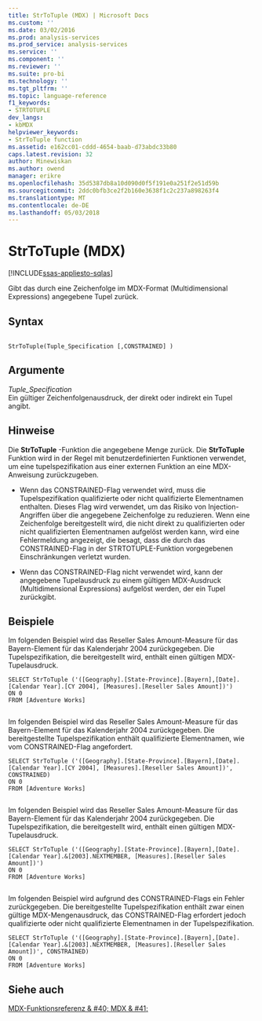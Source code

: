 ```yaml
---
title: StrToTuple (MDX) | Microsoft Docs
ms.custom: ''
ms.date: 03/02/2016
ms.prod: analysis-services
ms.prod_service: analysis-services
ms.service: ''
ms.component: ''
ms.reviewer: ''
ms.suite: pro-bi
ms.technology: ''
ms.tgt_pltfrm: ''
ms.topic: language-reference
f1_keywords:
- STRTOTUPLE
dev_langs:
- kbMDX
helpviewer_keywords:
- StrToTuple function
ms.assetid: e162cc01-cddd-4654-baab-d73abdc33b80
caps.latest.revision: 32
author: Minewiskan
ms.author: owend
manager: erikre
ms.openlocfilehash: 35d5387db8a10d090d0f5f191e0a251f2e51d59b
ms.sourcegitcommit: 2ddc0bfb3ce2f2b160e3638f1c2c237a898263f4
ms.translationtype: MT
ms.contentlocale: de-DE
ms.lasthandoff: 05/03/2018
---
```

# <a name="strtotuple-mdx"></a>StrToTuple (MDX)
[!INCLUDE[ssas-appliesto-sqlas](../includes/ssas-appliesto-sqlas.md)]

  Gibt das durch eine Zeichenfolge im MDX-Format (Multidimensional Expressions) angegebene Tupel zurück.  
  
## <a name="syntax"></a>Syntax  
  
```  
  
StrToTuple(Tuple_Specification [,CONSTRAINED] )   
```  
  
## <a name="arguments"></a>Argumente  
 *Tuple_Specification*  
 Ein gültiger Zeichenfolgenausdruck, der direkt oder indirekt ein Tupel angibt.  
  
## <a name="remarks"></a>Hinweise  
 Die **StrToTuple** -Funktion die angegebene Menge zurück. Die **StrToTuple** Funktion wird in der Regel mit benutzerdefinierten Funktionen verwendet, um eine tupelspezifikation aus einer externen Funktion an eine MDX-Anweisung zurückzugeben.  
  
-   Wenn das CONSTRAINED-Flag verwendet wird, muss die Tupelspezifikation qualifizierte oder nicht qualifizierte Elementnamen enthalten. Dieses Flag wird verwendet, um das Risiko von Injection-Angriffen über die angegebene Zeichenfolge zu reduzieren. Wenn eine Zeichenfolge bereitgestellt wird, die nicht direkt zu qualifizierten oder nicht qualifizierten Elementnamen aufgelöst werden kann, wird eine Fehlermeldung angezeigt, die besagt, dass die durch das CONSTRAINED-Flag in der STRTOTUPLE-Funktion vorgegebenen Einschränkungen verletzt wurden.  
  
-   Wenn das CONSTRAINED-Flag nicht verwendet wird, kann der angegebene Tupelausdruck zu einem gültigen MDX-Ausdruck (Multidimensional Expressions) aufgelöst werden, der ein Tupel zurückgibt.  
  
## <a name="examples"></a>Beispiele  
 Im folgenden Beispiel wird das Reseller Sales Amount-Measure für das Bayern-Element für das Kalenderjahr 2004 zurückgegeben. Die Tupelspezifikation, die bereitgestellt wird, enthält einen gültigen MDX-Tupelausdruck.  
  
```  
SELECT StrToTuple ('([Geography].[State-Province].[Bayern],[Date].[Calendar Year].[CY 2004], [Measures].[Reseller Sales Amount])')  
ON 0  
FROM [Adventure Works]  
  
```  
  
 Im folgenden Beispiel wird das Reseller Sales Amount-Measure für das Bayern-Element für das Kalenderjahr 2004 zurückgegeben. Die bereitgestellte Tupelspezifikation enthält qualifizierte Elementnamen, wie vom CONSTRAINED-Flag angefordert.  
  
```  
SELECT StrToTuple ('([Geography].[State-Province].[Bayern],[Date].[Calendar Year].[CY 2004], [Measures].[Reseller Sales Amount])', CONSTRAINED)  
ON 0  
FROM [Adventure Works]  
  
```  
  
 Im folgenden Beispiel wird das Reseller Sales Amount-Measure für das Bayern-Element für das Kalenderjahr 2004 zurückgegeben. Die Tupelspezifikation, die bereitgestellt wird, enthält einen gültigen MDX-Tupelausdruck.  
  
```  
SELECT StrToTuple ('([Geography].[State-Province].[Bayern],[Date].[Calendar Year].&[2003].NEXTMEMBER, [Measures].[Reseller Sales Amount])')  
ON 0  
FROM [Adventure Works]  
  
```  
  
 Im folgenden Beispiel wird aufgrund des CONSTRAINED-Flags ein Fehler zurückgegeben. Die bereitgestellte Tupelspezifikation enthält zwar einen gültige MDX-Mengenausdruck, das CONSTRAINED-Flag erfordert jedoch qualifizierte oder nicht qualifizierte Elementnamen in der Tupelspezifikation.  
  
```  
SELECT StrToTuple ('([Geography].[State-Province].[Bayern],[Date].[Calendar Year].&[2003].NEXTMEMBER, [Measures].[Reseller Sales Amount])', CONSTRAINED)  
ON 0  
FROM [Adventure Works]  
```  
  
## <a name="see-also"></a>Siehe auch  
 [MDX-Funktionsreferenz & #40; MDX & #41;](../mdx/mdx-function-reference-mdx.md)  
  
  
